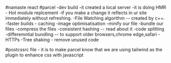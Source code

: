 #namaste react
#parcel
  -dev build
  -it created a local server
  -it is doing HMR - Hot module replcement -if you make a change it reflects in ur site immediately without refreshing.
  -File Watching algorithm -- created by c++.
  -faster builds - caching 
  -image optimisatisation
  -minify our file
  -bundle our files
  -compress the files
  -consistent hashing -- read about it
  -code splitting
  -differemntial bundling -- to support older browsers,chrome edge,safari
  -HTTPs
  -Tree shaking - remove unused code

  #postcssrc file - it is to make parcel know that we are using tailwind as the plugin to enhance css with javascript